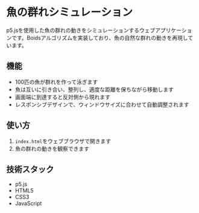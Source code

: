 # 魚の群れシミュレーション

p5.jsを使用した魚の群れの動きをシミュレーションするウェブアプリケーションです。Boidsアルゴリズムを実装しており、魚の自然な群れの動きを再現しています。

## 機能

- 100匹の魚が群れを作って泳ぎます
- 魚は互いに引き合い、整列し、適度な距離を保ちながら移動します
- 画面端に到達すると反対側から現れます
- レスポンシブデザインで、ウィンドウサイズに合わせて自動調整されます

## 使い方

1. `index.html`をウェブブラウザで開きます
2. 魚の群れの動きを観察できます

## 技術スタック

- p5.js
- HTML5
- CSS3
- JavaScript